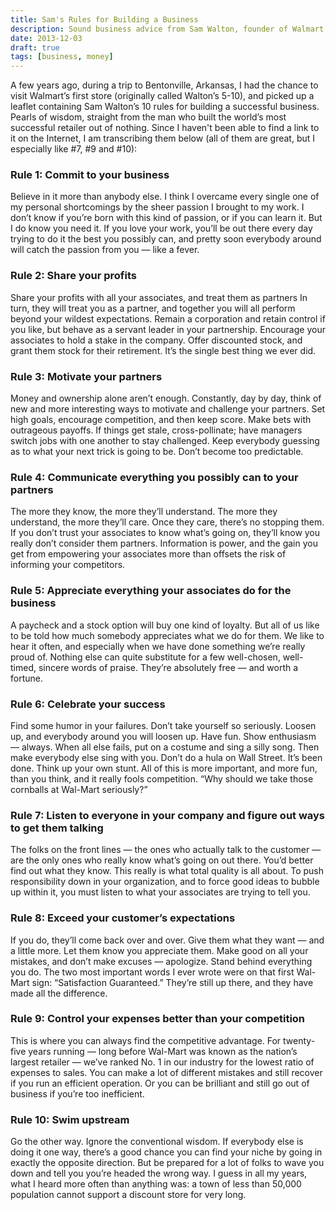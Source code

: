 ```yaml
---
title: Sam's Rules for Building a Business
description: Sound business advice from Sam Walton, founder of Walmart
date: 2013-12-03
draft: true
tags: [business, money]
---
```


A few years ago, during a trip to Bentonville, Arkansas, I had the chance to visit Walmart’s first store (originally called Walton’s 5-10), and picked up a leaflet containing Sam Walton’s 10 rules for building a successful business. Pearls of wisdom, straight from the man who built the world’s most successful retailer out of nothing. Since I haven't been able to find a link to it on the Internet, I am transcribing them below (all of them are great, but I especially like #7, #9 and #10):

### Rule 1: Commit to your business

Believe in it more than anybody else. I think I overcame every single one of my personal shortcomings by the sheer passion I brought to my work. I don’t know if you’re born with this kind of passion, or if you can learn it. But I do know you need it. If you love your work, you’ll be out there every day trying to do it the best you possibly can, and pretty soon everybody around will catch the passion from you — like a fever.

### Rule 2: Share your profits

Share your profits with all your associates, and treat them as partners
In turn, they will treat you as a partner, and together you will all perform beyond your wildest expectations. Remain a corporation and retain control if you like, but behave as a servant leader in your partnership. Encourage your associates to hold a stake in the company. Offer discounted stock, and grant them stock for their retirement. It’s the single best thing we ever did.

### Rule 3: Motivate your partners

Money and ownership alone aren’t enough. Constantly, day by day, think of new and more interesting ways to motivate and challenge your partners. Set high goals, encourage competition, and then keep score. Make bets with outrageous payoffs. If things get stale, cross-pollinate; have managers switch jobs with one another to stay challenged. Keep everybody guessing as to what your next trick is going to be. Don’t become too predictable.

### Rule 4: Communicate everything you possibly can to your partners

The more they know, the more they’ll understand. The more they understand, the more they’ll care. Once they care, there’s no stopping them. If you don’t trust your associates to know what’s going on, they’ll know you really don’t consider them partners. Information is power, and the gain you get from empowering your associates more than offsets the risk of informing your competitors.

### Rule 5: Appreciate everything your associates do for the business

A paycheck and a stock option will buy one kind of loyalty. But all of us like to be told how much somebody appreciates what we do for them. We like to hear it often, and especially when we have done something we’re really proud of. Nothing else can quite substitute for a few well-chosen, well-timed, sincere words of praise. They’re absolutely free — and worth a fortune.

### Rule 6: Celebrate your success

Find some humor in your failures. Don’t take yourself so seriously. Loosen up, and everybody around you will loosen up. Have fun. Show enthusiasm — always. When all else fails, put on a costume and sing a silly song. Then make everybody else sing with you. Don’t do a hula on Wall Street. It’s been done. Think up your own stunt. All of this is more important, and more fun, than you think, and it really fools competition. “Why should we take those cornballs at Wal-Mart seriously?”

### Rule 7: Listen to everyone in your company and figure out ways to get them talking

The folks on the front lines — the ones who actually talk to the customer — are the only ones who really know what’s going on out there. You’d better find out what they know. This really is what total quality is all about. To push responsibility down in your organization, and to force good ideas to bubble up within it, you must listen to what your associates are trying to tell you.

### Rule 8: Exceed your customer’s expectations

If you do, they’ll come back over and over. Give them what they want — and a little more. Let them know you appreciate them. Make good on all your mistakes, and don’t make excuses — apologize. Stand behind everything you do. The two most important words I ever wrote were on that first Wal-Mart sign: “Satisfaction Guaranteed.” They’re still up there, and they have made all the difference.

### Rule 9: Control your expenses better than your competition

This is where you can always find the competitive advantage. For twenty-five years running — long before Wal-Mart was known as the nation’s largest retailer — we’ve ranked No. 1 in our industry for the lowest ratio of expenses to sales. You can make a lot of different mistakes and still recover if you run an efficient operation. Or you can be brilliant and still go out of business if you’re too inefficient.

### Rule 10: Swim upstream

Go the other way. Ignore the conventional wisdom. If everybody else is doing it one way, there’s a good chance you can find your niche by going in exactly the opposite direction. But be prepared for a lot of folks to wave you down and tell you you’re headed the wrong way. I guess in all my years, what I heard more often than anything was: a town of less than 50,000 population cannot support a discount store for very long.
